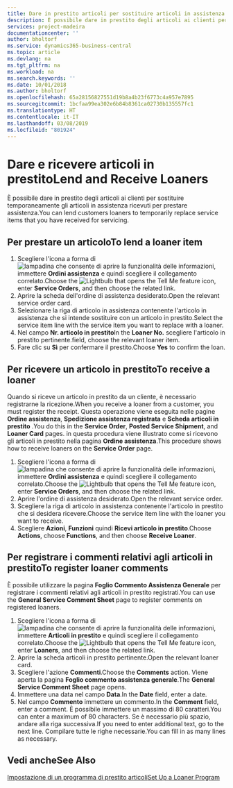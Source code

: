 ```yaml
---
title: Dare in prestito articoli per sostituire articoli in assistenza | Documenti Microsoft
description: È possibile dare in prestito degli articoli ai clienti per sostituire temporaneamente gli articoli in assistenza ricevuti per prestare assistenza.
services: project-madeira
documentationcenter: ''
author: bholtorf
ms.service: dynamics365-business-central
ms.topic: article
ms.devlang: na
ms.tgt_pltfrm: na
ms.workload: na
ms.search.keywords: ''
ms.date: 10/01/2018
ms.author: bholtorf
ms.openlocfilehash: 65a28156827551d19b8a4b23f6773c4a957e7895
ms.sourcegitcommit: 1bcfaa99ea302e6b84b8361ca02730b135557fc1
ms.translationtype: HT
ms.contentlocale: it-IT
ms.lasthandoff: 03/08/2019
ms.locfileid: "801924"
---
```

# <a name="lend-and-receive-loaners"></a><span data-ttu-id="9a7d9-103">Dare e ricevere articoli in prestito</span><span class="sxs-lookup"><span data-stu-id="9a7d9-103">Lend and Receive Loaners</span></span>
<span data-ttu-id="9a7d9-104">È possibile dare in prestito degli articoli ai clienti per sostituire temporaneamente gli articoli in assistenza ricevuti per prestare assistenza.</span><span class="sxs-lookup"><span data-stu-id="9a7d9-104">You can lend customers loaners to temporarily replace service items that you have received for servicing.</span></span>  
  
## <a name="to-lend-a-loaner-item"></a><span data-ttu-id="9a7d9-105">Per prestare un articolo</span><span class="sxs-lookup"><span data-stu-id="9a7d9-105">To lend a loaner item</span></span>    
1. <span data-ttu-id="9a7d9-106">Scegliere l'icona a forma di ![lampadina che consente di aprire la funzionalità delle informazioni](media/ui-search/search_small.png "Informazioni sull'operazione che si desidera eseguire"), immettere **Ordini assistenza** e quindi scegliere il collegamento correlato.</span><span class="sxs-lookup"><span data-stu-id="9a7d9-106">Choose the ![Lightbulb that opens the Tell Me feature](media/ui-search/search_small.png "Tell me what you want to do") icon, enter **Service Orders**, and then choose the related link.</span></span>  
2. <span data-ttu-id="9a7d9-107">Aprire la scheda dell'ordine di assistenza desiderato.</span><span class="sxs-lookup"><span data-stu-id="9a7d9-107">Open the relevant service order card.</span></span>  
3. <span data-ttu-id="9a7d9-108">Selezionare la riga di articolo in assistenza contenente l'articolo in assistenza che si intende sostituire con un articolo in prestito.</span><span class="sxs-lookup"><span data-stu-id="9a7d9-108">Select the service item line with the service item you want to replace with a loaner.</span></span>  
4. <span data-ttu-id="9a7d9-109">Nel campo **Nr. articolo in prestito**</span><span class="sxs-lookup"><span data-stu-id="9a7d9-109">In the **Loaner No.**</span></span> <span data-ttu-id="9a7d9-110">scegliere l'articolo in prestito pertinente.</span><span class="sxs-lookup"><span data-stu-id="9a7d9-110">field, choose the relevant loaner item.</span></span>  
5. <span data-ttu-id="9a7d9-111">Fare clic su **Sì** per confermare il prestito.</span><span class="sxs-lookup"><span data-stu-id="9a7d9-111">Choose **Yes** to confirm the loan.</span></span>  

## <a name="to-receive-a-loaner"></a><span data-ttu-id="9a7d9-112">Per ricevere un articolo in prestito</span><span class="sxs-lookup"><span data-stu-id="9a7d9-112">To receive a loaner</span></span>  
<span data-ttu-id="9a7d9-113">Quando si riceve un articolo in prestito da un cliente, è necessario registrarne la ricezione.</span><span class="sxs-lookup"><span data-stu-id="9a7d9-113">When you receive a loaner from a customer, you must register the receipt.</span></span> <span data-ttu-id="9a7d9-114">Questa operazione viene eseguita nelle pagine **Ordine assistenza**, **Spedizione assistenza registrata** e  **Scheda articoli in prestito** .</span><span class="sxs-lookup"><span data-stu-id="9a7d9-114">You do this in the **Service Order**, **Posted Service Shipment**, and **Loaner Card** pages.</span></span> <span data-ttu-id="9a7d9-115">in questa procedura viene illustrato come si ricevono gli articoli in prestito nella pagina **Ordine assistenza**.</span><span class="sxs-lookup"><span data-stu-id="9a7d9-115">This procedure shows how to receive loaners on the **Service Order** page.</span></span>  
  
1. <span data-ttu-id="9a7d9-116">Scegliere l'icona a forma di ![lampadina che consente di aprire la funzionalità delle informazioni](media/ui-search/search_small.png "Informazioni sull'operazione che si desidera eseguire"), immettere **Ordini assistenza** e quindi scegliere il collegamento correlato.</span><span class="sxs-lookup"><span data-stu-id="9a7d9-116">Choose the ![Lightbulb that opens the Tell Me feature](media/ui-search/search_small.png "Tell me what you want to do") icon, enter **Service Orders**, and then choose the related link.</span></span>  
2. <span data-ttu-id="9a7d9-117">Aprire l'ordine di assistenza desiderato.</span><span class="sxs-lookup"><span data-stu-id="9a7d9-117">Open the relevant service order.</span></span>  
3. <span data-ttu-id="9a7d9-118">Scegliere la riga di articolo in assistenza contenente l'articolo in prestito che si desidera ricevere.</span><span class="sxs-lookup"><span data-stu-id="9a7d9-118">Choose the service item line with the loaner you want to receive.</span></span>  
4. <span data-ttu-id="9a7d9-119">Scegliere **Azioni**, **Funzioni** quindi **Ricevi articolo in prestito**.</span><span class="sxs-lookup"><span data-stu-id="9a7d9-119">Choose **Actions**, choose **Functions**, and then choose **Receive Loaner**.</span></span>  

## <a name="to-register-loaner-comments"></a><span data-ttu-id="9a7d9-120">Per registrare i commenti relativi agli articoli in prestito</span><span class="sxs-lookup"><span data-stu-id="9a7d9-120">To register loaner comments</span></span>  
<span data-ttu-id="9a7d9-121">È possibile utilizzare la pagina **Foglio Commento Assistenza Generale** per registrare i commenti relativi agli articoli in prestito registrati.</span><span class="sxs-lookup"><span data-stu-id="9a7d9-121">You can use the **General Service Comment Sheet** page to register comments on registered loaners.</span></span>  
  
1. <span data-ttu-id="9a7d9-122">Scegliere l'icona a forma di ![lampadina che consente di aprire la funzionalità delle informazioni](media/ui-search/search_small.png "Informazioni sull'operazione che si desidera eseguire"), immettere **Articoli in prestito** e quindi scegliere il collegamento correlato.</span><span class="sxs-lookup"><span data-stu-id="9a7d9-122">Choose the ![Lightbulb that opens the Tell Me feature](media/ui-search/search_small.png "Tell me what you want to do") icon, enter **Loaners**, and then choose the related link.</span></span>  
2. <span data-ttu-id="9a7d9-123">Aprire la scheda articoli in prestito pertinente.</span><span class="sxs-lookup"><span data-stu-id="9a7d9-123">Open the relevant loaner card.</span></span>  
3. <span data-ttu-id="9a7d9-124">Scegliere l'azione **Commenti**.</span><span class="sxs-lookup"><span data-stu-id="9a7d9-124">Choose the **Comments** action.</span></span> <span data-ttu-id="9a7d9-125">Viene aperta la pagina **Foglio commento assistenza generale**.</span><span class="sxs-lookup"><span data-stu-id="9a7d9-125">The **General Service Comment Sheet** page opens.</span></span>  
4. <span data-ttu-id="9a7d9-126">Immettere una data nel campo **Data**.</span><span class="sxs-lookup"><span data-stu-id="9a7d9-126">In the **Date** field, enter a date.</span></span>  
5. <span data-ttu-id="9a7d9-127">Nel campo **Commento** immettere un commento.</span><span class="sxs-lookup"><span data-stu-id="9a7d9-127">In the **Comment** field, enter a comment.</span></span> <span data-ttu-id="9a7d9-128">È possibile immettere un massimo di 80 caratteri.</span><span class="sxs-lookup"><span data-stu-id="9a7d9-128">You can enter a maximum of 80 characters.</span></span> <span data-ttu-id="9a7d9-129">Se è necessario più spazio, andare alla riga successiva.</span><span class="sxs-lookup"><span data-stu-id="9a7d9-129">If you need to enter additional text, go to the next line.</span></span> <span data-ttu-id="9a7d9-130">Compilare tutte le righe necessarie.</span><span class="sxs-lookup"><span data-stu-id="9a7d9-130">You can fill in as many lines as necessary.</span></span>  
  
## <a name="see-also"></a><span data-ttu-id="9a7d9-131">Vedi anche</span><span class="sxs-lookup"><span data-stu-id="9a7d9-131">See Also</span></span>  
[<span data-ttu-id="9a7d9-132">Impostazione di un programma di prestito articoli</span><span class="sxs-lookup"><span data-stu-id="9a7d9-132">Set Up a Loaner Program</span></span>](service-how-setup-loaner-program.md)   
